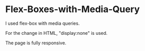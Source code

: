 # Flex-Boxes-with-Media-Query

I used flex-box with media queries. 

For the change in HTML, "display:none" is used. 

The page is fully responsive.
